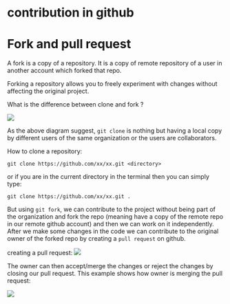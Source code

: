 # contribution in github

# Fork and pull request

A fork is a copy of a repository. It is a copy of remote repository of a user in another account which forked that repo.

Forking a repository allows you to freely experiment with changes without affecting the original project.

What is the difference between clone and fork ?

![](https://cdn.ttgtmedia.com/rms/onlineimages/cdo-git_clone_vs_fork-f_desktop.png)

As the above diagram suggest, `git clone` is nothing but having a local copy by different users of the same organization or the users are collaborators.

How to clone a repository:

```
git clone https://github.com/xx/xx.git <directory>
```
or if you are in the current directory in the terminal then you can simply type:
```
git clone https://github.com/xx/xx.git .
```

But using `git fork`, we can contribute to the project without being part of the organization and fork the repo (meaning have a copy of the remote repo in our remote github account) and then we can work on it independently. After we make some changes in the code we can contribute to the original owner of the forked repo by creating a `pull request` on github.

creating a pull request:
![](https://www.earthdatascience.org/images/earth-analytics/git-version-control/git-reverse-pr-demo.gif)

The owner can then accept/merge the changes or reject the changes by closing our pull request. This example shows how owner is merging the pull request:

![](https://www.earthdatascience.org/images/earth-analytics/git-version-control/github-merge-reverse-pull-request.gif)



